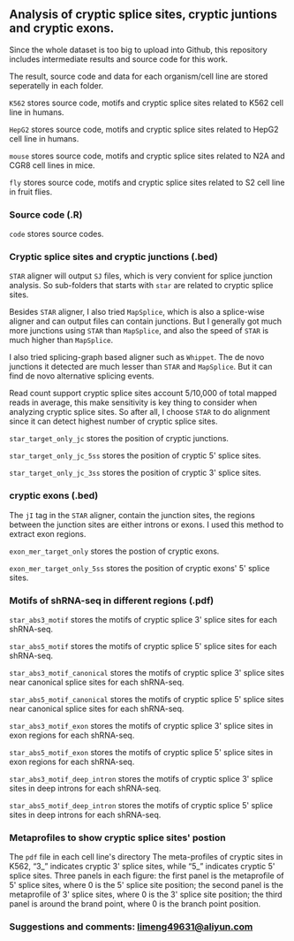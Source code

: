 ## Analysis of cryptic splice sites, cryptic juntions and cryptic exons.

Since the whole dataset is too big to upload into Github, this repository includes intermediate results and source code for this work.  

The result, source code and data for each organism/cell line are stored seperatelly in each folder. 

`K562` stores source code, motifs and cryptic splice sites related to K562 cell line in humans.

`HepG2` stores source code, motifs and cryptic splice sites related to HepG2 cell line in humans.

`mouse` stores source code, motifs and cryptic splice sites related to N2A and CGR8 cell lines in mice.

`fly` stores source code, motifs and cryptic splice sites related to S2 cell line in fruit flies.


### Source code (.R)
 `code` stores source codes.


### Cryptic splice sites and cryptic junctions (.bed)
`STAR` aligner will output `SJ` files, which is very convient for splice junction analysis. So sub-folders that starts with `star` are related to cryptic splice sites.

Besides `STAR` aligner, I also tried `MapSplice`, which is also a splice-wise aligner and can output files can contain junctions. But I generally got much more junctions using `STAR` than `MapSplice`, and also the speed of `STAR` is much higher than `MapSplice`.

I also tried splicing-graph based aligner such as `Whippet`. The de novo junctions it detected are much lesser than `STAR` and `MapSplice`. But it can find de novo alternative splicing events.

Read count support cryptic splice sites account 5/10,000 of total mapped reads in average, this make sensitivity is key thing to consider when analyzing cryptic splice sites. So after all, I choose `STAR` to do alignment since it can detect highest number of cryptic splice sites.

 `star_target_only_jc` stores the position of cryptic junctions.

 `star_target_only_jc_5ss` stores the position of cryptic 5' splice sites.

 `star_target_only_jc_3ss` stores the position of cryptic 3' splice sites.

### cryptic exons (.bed)

The `jI` tag in the `STAR` aligner, contain the junction sites, the regions between the junction sites are either introns or exons. I used this method to extract exon regions. 

 `exon_mer_target_only` stores the postion of cryptic exons.

 `exon_mer_target_only_5ss` stores the position of cryptic exons' 5' splice sites.

### Motifs of shRNA-seq in different regions (.pdf)

 `star_abs3_motif` stores the motifs of cryptic splice 3' splice sites for each shRNA-seq.

 `star_abs5_motif` stores the motifs of cryptic splice 5' splice sites for each shRNA-seq.

 `star_abs3_motif_canonical` stores the motifs of cryptic splice 3' splice sites near canonical splice sites for each shRNA-seq.

 `star_abs5_motif_canonical` stores the motifs of cryptic splice 5' splice sites near canonical splice sites for each shRNA-seq.

 `star_abs3_motif_exon` stores the motifs of cryptic splice 3' splice sites in exon regions for each shRNA-seq.

 `star_abs5_motif_exon` stores the motifs of cryptic splice 5' splice sites in exon regions for each shRNA-seq.

 `star_abs3_motif_deep_intron` stores the motifs of cryptic splice 3' splice sites in deep introns for each shRNA-seq.

 `star_abs5_motif_deep_intron` stores the motifs of cryptic splice 5' splice sites in deep introns for each shRNA-seq.


### Metaprofiles to show cryptic splice sites' postion 
The `pdf` file in each cell line's directory
The meta-profiles of cryptic sites in K562, “3_” indicates cryptic 3' splice sites, while “5_” indicates cryptic 5' splice sites. Three panels in each figure: the first panel is the metaprofile of 5' splice sites, where 0 is the 5' splice site position; the second panel is the metaprofile of 3' splice sites, where 0 is the 3' splice site position; the third panel is around the brand point, where 0 is the branch point position.


### Suggestions and comments: limeng49631@aliyun.com